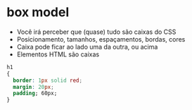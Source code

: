 # box model

- Você irá perceber que (quase) tudo são caixas do CSS
- Posicionamento, tamanhos, espaçamentos, bordas, cores
- Caixa pode ficar ao lado uma da outra, ou acima
- Elementos HTML são caixas

```css
h1
{
  border: 1px solid red;
  margin: 20px;
  padding; 60px;
}
```
